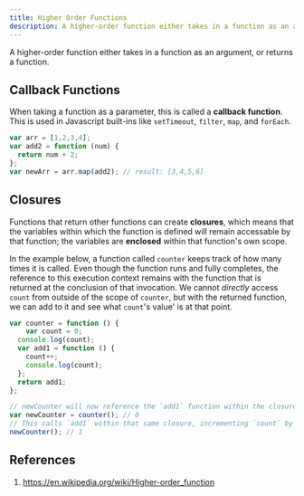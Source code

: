 ```yaml
---
title: Higher Order Functions
description: A higher-order function either takes in a function as an argument, or returns a function.
---
```


A higher-order function either takes in a function as an argument, or returns a function.

## Callback Functions

When taking a function as a parameter, this is called a **callback function**. This is used in Javascript built-ins like `setTimeout`, `filter`, `map`, and `forEach`.

```javascript
var arr = [1,2,3,4];
var add2 = function (num) {
  return num + 2;
};
var newArr = arr.map(add2); // result: [3,4,5,6]
```

## Closures

Functions that return other functions can create **closures**, which means that the variables within which the function is defined will remain accessable by that function; the variables are **enclosed** within that function's own scope.

In the example below, a function called `counter` keeps track of how many times it is called. Even though the function runs and fully completes, the reference to this execution context remains with the function that is returned at the conclusion of that invocation. We cannot *directly* access `count` from outside of the scope of `counter`, but with the returned function, we can add to it and see what `count`'s value' is at that point.

```javascript
var counter = function () {
	var count = 0;
  console.log(count);
  var add1 = function () {
    count++;
    console.log(count);
  };
  return add1;
};

// newCounter will now reference the `add1` function within the closure of that invocation of counter
var newCounter = counter(); // 0
// This calls `add1` within that same closure, incrementing `count` by 1
newCounter(); // 1
```

## References

1. https://en.wikipedia.org/wiki/Higher-order_function